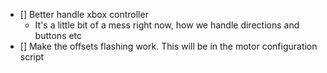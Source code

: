 - [] Better handle xbox controller 
  - It's a little bit of a mess right now, how we handle directions and buttons etc
- [] Make the offsets flashing work. This will be in the motor configuration script